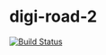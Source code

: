 digi-road-2
===========

[![Build Status](https://travis-ci.org/ramik/digi-road-2.png)](https://travis-ci.org/ramik/digi-road-2)